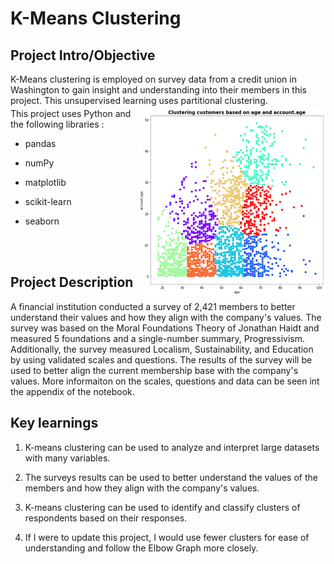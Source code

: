 # K-Means Clustering


## Project Intro/Objective
K-Means clustering is employed on survey data from a credit union in Washington to gain insight and understanding into their members in this project. This unsupervised learning uses partitional clustering. 

<div style="margin-top: -10px;"><img src="cluster.png" width="300" img align="right"></div>


This project uses Python and the following libraries :
* pandas

* numPy

* matplotlib

* scikit-learn 

* seaborn



</br>
</br>

## Project Description
A financial institution conducted a survey of 2,421 members to better understand their values and how they align with the company's values. The survey was based on the Moral Foundations Theory of Jonathan Haidt and measured 5 foundations and a single-number summary, Progressivism. Additionally, the survey measured Localism, Sustainability, and Education by using validated scales and questions. The results of the survey will be used to better align the current membership base with the company's values. More informaiton on the scales, questions and data can be seen int the appendix of the notebook. 

## Key learnings

1. K-means clustering can be used to analyze and interpret large datasets with many variables. 

2. The surveys results can be used to better understand the values of the members and how they align with the company's values.

3. K-means clustering can be used to identify and classify clusters of respondents based on their responses. 

4. If I were to update this project, I would use fewer clusters for ease of understanding and follow the Elbow Graph more closely. 
